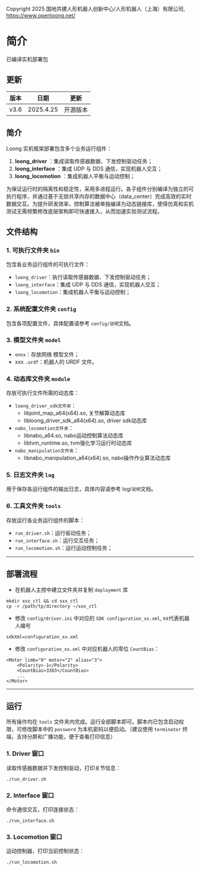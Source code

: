 Copyright 2025 国地共建人形机器人创新中心/人形机器人（上海）有限公司, https://www.openloong.net/

# 简介

已编译实机部署包

## 更新

| 版本   | 日期      | 更新                                                                      |
| ------ | --------- | ------------------------------------------------------------------------- |
| v3.6   | 2025.4.25 | 开源版本 |
## 简介

Loong 实机框架部署包含多个业务运行组件：

1. **loong_driver** ：集成读取传感器数据、下发控制驱动任务；
2. **loong_interface** ：集成 UDP 与 DDS 通信，实现机器人交互；
3. **loong_locomotion** ：集成机器人平衡与运动控制；

为保证运行时的隔离性和稳定性，采用多进程运行。各子组件分别编译为独立的可执行程序，并通过基于无锁共享内存的数据中心（data_center）完成高效的实时数据交互。为提升研发效率，控制算法被单独编译为动态链接库，使得仿真和实机测试无需频繁修改底层架构即可快速接入，从而加速实验测试流程。

## 文件结构

### 1. 可执行文件夹 `bin`

包含各业务运行组件的可执行文件：

* `loong_driver`：执行读取传感器数据、下发控制驱动任务；
* `loong_interface`：集成 UDP 与 DDS 通信，实现机器人交互；
* `loong_locomotion`：集成机器人平衡与运动控制；

### 2. 系统配置文件夹 `config`

包含各项配置文件，具体配置请参考 `config/说明`文档。

### 3. 模型文件夹 `model`

* `onnx`：存放网络 模型文件；
* xxx `.urdf`：机器人的 URDF 文件。

### 4. 动态库文件夹 `module`

存放可执行文件所需的动态库：

* `loong_driver_sdk文件夹`：
  * libjoint_map_a64(x64).so, 关节解算动态库
  * libloong_driver_sdk_a64(x64).so, driver sdk动态库
* `nabo_locomotion文件夹`：
  * libnabo_a64.so, nabo运动控制算法动态库
  * libtvm_runtime.so, tvm强化学习运行时动态库
* `nabo_manipulation文件夹`：
  * libnabo_manipulation_a64(x64).so, nabo操作作业算法动态库

### 5. 日志文件夹 `log`

用于保存各运行组件的输出日志，具体内容请参考 log/`说明`文档。

### 6. 工具文件夹 `tools`

存放运行各业务运行组件的脚本：

* `run_driver.sh`：运行驱动任务；
* `run_interface.sh`：运行交互任务；
* `run_locomotion.sh`：运行运动控制任务；

---

## 部署流程

* 在机器人主控中建立文件夹并复制 `deployment` 库

```
mkdir xxx_ctl && cd xxx_ctl
cp -r /path/tp/directory ~/xxx_ctl
```

* 修改 `config/driver.ini` 中对应的 `SDK configuration_xx.xml`, xx代表机器人编号

```
sdkXml=configuration_xx.xml
```

* 修改 `configuration_xx.xml` 中对应机器人的零位 `CountBias`：

```
<Motor limb="0" motor="2" alias="3">
    <Polarity>-1</Polarity>
    <CountBias>3383</CountBias>
    ...
</Motor>
```

---

## 运行

所有操作均在 `tools` 文件夹内完成。运行全部脚本即可。脚本内已包含启动权限，可修改脚本中的 `password` 为本机密码以便启动。（建议使用 `terminator` 终端，支持分屏和广播功能，便于查看打印信息）

### 1. Driver 窗口

读取传感器数据并下发控制驱动，打印关节信息：

```
./run_driver.sh
```

### 2. Interface 窗口

命令通信交互，打印连接状态：

```
./run_interface.sh
```

### 3. Locomotion 窗口

运动控制器，打印当前控制状态：

```
./run_locomotion.sh
```
